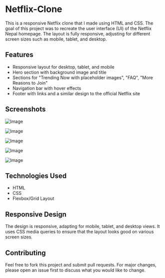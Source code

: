 # Netflix-Clone
This is a responsive Netflix clone that I made using HTML and CSS. The goal of this project was to recreate the user interface (UI) of the Netflix Nepal homepage. The layout is fully responsive, adjusting for different screen sizes such as mobile, tablet, and desktop.

## Features
- Responsive layout for desktop, tablet, and mobile
- Hero section with background image and title
- Sections for "Trending Now with placeholder images", "FAQ", "More Reasons to Join"
- Navigation bar with hover effects
- Footer with links and a similar design to the official Netflix site

## Screenshots
![Image](https://github.com/user-attachments/assets/fc446be7-9942-4325-b2dc-49c41adcbb87)

![Image](https://github.com/user-attachments/assets/a3e34178-6d42-4870-bf59-4be9b36dea1e)

![Image](https://github.com/user-attachments/assets/4abcc524-7ca2-43f7-a042-327caf278a5e)

![Image](https://github.com/user-attachments/assets/e472d5f5-9a3f-4cfd-a92f-6d81797e9b9e)

![Image](https://github.com/user-attachments/assets/40928418-4fe5-490b-af26-62f6b369597d)

## Technologies Used
- HTML
- CSS
- Flexbox/Grid Layout

## Responsive Design
The design is responsive, adapting for mobile, tablet, and desktop views. It uses CSS media queries to ensure that the layout looks good on various screen sizes.

## Contributing
Feel free to fork this project and submit pull requests. For major changes, please open an issue first to discuss what you would like to change.



